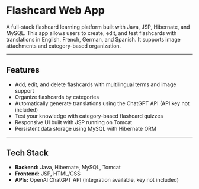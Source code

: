 # Flashcard Web App

A full-stack flashcard learning platform built with Java, JSP, Hibernate, and MySQL. This app allows users to create, edit, and test flashcards with translations in English, French, German, and Spanish. It supports image attachments and category-based organization.

---

## Features

- Add, edit, and delete flashcards with multilingual terms and image support
- Organize flashcards by categories
- Automatically generate translations using the ChatGPT API (API key not included)
- Test your knowledge with category-based flashcard quizzes
- Responsive UI built with JSP running on Tomcat
- Persistent data storage using MySQL with Hibernate ORM

---

## Tech Stack

- **Backend:** Java, Hibernate, MySQL, Tomcat
- **Frontend:** JSP, HTML/CSS
- **APIs:** OpenAI ChatGPT API (integration available, key not included)

